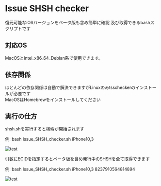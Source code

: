 # Issue SHSH checker
復元可能なiOSバージョンをベータ版も含め簡単に確認 及び取得できるbashスクリプトです

## 対応OS
MacOSとintel_x86_64_Debian系で使用できます。

## 依存関係
ほとんどの依存関係は自動で解決できますがLinuxのみtsscheckerのインストールが必要です  
MacOSはHomebrewをインストールしてください

## 実行の仕方
shsh.shを実行すると検索が開始されます

例: bash Issue_SHSH_checker.sh iPhone10,3  

![test](Docs/test.png)

引数にECIDを指定するとベータ版を含め発行中のSHSHを全て取得できます

例: bash Issue_SHSH_checker.sh iPhone10,3 8237910564814894

![test](Docs/shsh.png)
